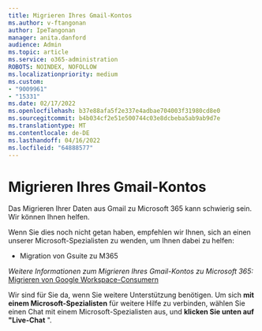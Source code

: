```yaml
---
title: Migrieren Ihres Gmail-Kontos
ms.author: v-ftangonan
author: IpeTangonan
manager: anita.danford
audience: Admin
ms.topic: article
ms.service: o365-administration
ROBOTS: NOINDEX, NOFOLLOW
ms.localizationpriority: medium
ms.custom:
- "9009961"
- "15331"
ms.date: 02/17/2022
ms.openlocfilehash: b37e88afa5f2e337e4adbae704003f31980cd8e0
ms.sourcegitcommit: b4b034cf2e51e500744c03e8dcbeba5ab9ab9d7e
ms.translationtype: MT
ms.contentlocale: de-DE
ms.lasthandoff: 04/16/2022
ms.locfileid: "64888577"
---
```

# <a name="migrating-your-gmail-account"></a>Migrieren Ihres Gmail-Kontos

Das Migrieren Ihrer Daten aus Gmail zu Microsoft 365 kann schwierig sein. Wir können Ihnen helfen.

Wenn Sie dies noch nicht getan haben, empfehlen wir Ihnen, sich an einen unserer Microsoft-Spezialisten zu wenden, um Ihnen dabei zu helfen:

- Migration von Gsuite zu M365

*Weitere Informationen zum Migrieren Ihres Gmail-Kontos zu Microsoft 365:* [Migrieren von Google Workspace-Consumern](https://docs.microsoft.com/exchange/mailbox-migration/migrating-imap-mailboxes/migrate-g-suite-mailboxes)

Wir sind für Sie da, wenn Sie weitere Unterstützung benötigen. Um sich **mit einem Microsoft-Spezialisten** für weitere Hilfe zu verbinden, wählen Sie einen Chat mit einem Microsoft-Spezialisten aus, und **klicken Sie unten auf "Live-Chat** ".  

